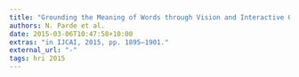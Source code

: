 ```yaml
---
title: "Grounding the Meaning of Words through Vision and Interactive Gameplay"
authors: N. Parde et al.
date: 2015-03-06T10:47:58+10:00
extras: "in IJCAI, 2015, pp. 1895–1901."
external_url: "-"
tags: hri 2015
---
```


